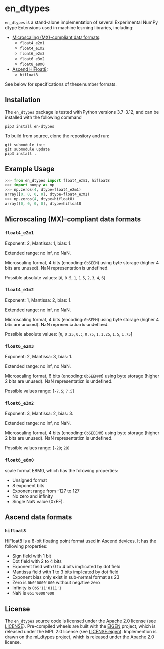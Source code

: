# en_dtypes

`en_dtypes` is a stand-alone implementation of several Experimental NumPy dtype Extensions used in machine learning libraries, including:

- [Microscaling (MX)-compliant data formats](https://www.opencompute.org/documents/ocp-microscaling-formats-mx-v1-0-spec-final-pdf):
  * `float4_e2m1`
  * `float4_e1m2`
  * `float6_e2m3`
  * `float6_e3m2`
  * `float8_e8m0`
- [Ascend HiFloat8](https://arxiv.org/pdf/2409.16626):
  * `hifloat8`

See below for specifications of these number formats.

## Installation

The `en_dtypes` package is tested with Python versions 3.7-3.12, and can be installed with the following command:
```
pip3 install en-dtypes
```
To build from source, clone the repository and run:
```
git submodule init
git submodule update
pip3 install .
```

## Example Usage

```python
>>> from en_dtypes import float4_e2m1, hifloat8
>>> import numpy as np
>>> np.zeros(4, dtype=float4_e2m1)
array([0, 0, 0, 0], dtype=float4_e2m1)
>>> np.zeros(4, dtype=hifloat8)
array([0, 0, 0, 0], dtype=hifloat8)
```

## Microscaling (MX)-compliant data formats

### `float4_e2m1`

Exponent: 2, Mantissa: 1, bias: 1.

Extended range: no inf, no NaN.

Microscaling format, 4 bits (encoding: `0bSEEM`) using byte storage (higher 4 bits are unused). NaN representation is undefined.

Possible absolute values: [`0`, `0.5`, `1`, `1.5`, `2`, `3`, `4`, `6`]

### `float4_e1m2`

Exponent: 1, Mantissa: 2, bias: 1.

Extended range: no inf, no NaN.

Microscaling format, 4 bits (encoding: `0bSEMM`) using byte storage (higher 4 bits are unused). NaN representation is undefined.

Possible absolute values: [`0`, `0.25`, `0.5`, `0.75`, `1`, `1.25`, `1.5`, `1.75`]

### `float6_e2m3`

Exponent: 2, Mantissa: 3, bias: 1.

Extended range: no inf, no NaN.

Microscaling format, 6 bits (encoding: `0bSEEMMM`) using byte storage (higher 2 bits are unused). NaN representation is undefined.

Possible values range: [`-7.5`; `7.5`]

### `float6_e3m2`

Exponent: 3, Mantissa: 2, bias: 3.

Extended range: no inf, no NaN.

Microscaling format, 4 bits (encoding: `0bSEEEMM`) using byte storage (higher 2 bits are unused). NaN representation is undefined.

Possible values range: [`-28`; `28`]

### `float8_e8m0`

scale format E8M0, which has the following properties:
  * Unsigned format
  * 8 exponent bits
  * Exponent range from -127 to 127
  * No zero and infinity
  * Single NaN value (0xFF).

## Ascend data formats

### `hifloat8`

HiFloat8 is a 8-bit floating point format used in Ascend devices. It has the following properties:
  * Sign field with 1 bit
  * Dot field with 2 to 4 bits
  * Exponent field with 0 to 4 bits implicated by dot field
  * Mantissa field with 1 to 3 bits implicated by dot field
  * Exponent bias only exist in sub-normal format as 23
  * Zero is `0b0'0000'000` without negative zero
  * Infinity is `0bS'11'0111'1`
  * NaN is `0b1'0000'000`

## License

The `en_dtypes` source code is licensed under the Apache 2.0 license (see [LICENSE](LICENSE)). Pre-compiled wheels are built with the [EIGEN](https://eigen.tuxfamily.org/) project, which is released under the MPL 2.0 license (see [LICENSE.eigen](LICENSE.eigen)). Implemention is drawn on the [ml_dtypes](https://github.com/jax-ml/ml_dtypes) project, which is released under the Apache 2.0 license.

